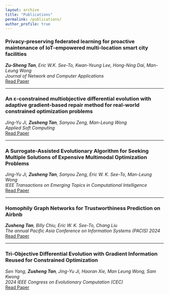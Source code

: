 ```yaml
---
layout: archive
title: "Publications"
permalink: /publications/
author_profile: true
---
```


### Privacy-preserving federated learning for proactive maintenance of IoT-empowered multi-location smart city facilities
***Zu-Sheng Tan**, Eric W.K. See-To, Kwan-Yeung Lee, Hong-Ning Dai, Man-Leung Wong*  
*Journal of Network and Computer Applications*  
[Read Paper](https://www.sciencedirect.com/science/article/abs/pii/S1084804524001735?via%3Dihub)

---
### An ɛ-constrained multiobjective differential evolution with adaptive gradient-based repair method for real-world constrained optimization problems
*Jing-Yu Ji, **Zusheng Tan**, Sanyou Zeng, Man-Leung Wong*  
*Applied Soft Computing*  
[Read Paper](https://www.sciencedirect.com/science/article/abs/pii/S1568494623012206)

---

### A Surrogate-Assisted Evolutionary Algorithm for Seeking Multiple Solutions of Expensive Multimodal Optimization Problems
*Jing-Yu Ji, **Zusheng Tan**, Sanyou Zeng, Eric W. K. See-To, Man-Leung Wong*  
*IEEE Transactions on Emerging Topics in Computational Intelligence*  
[Read Paper](https://ieeexplore.ieee.org/abstract/document/10218982)

---

### Homophily Graph Networks for Trustworthiness Prediction on Airbnb
***Zusheng Tan**, Billy Chiu, Eric W. K. See-To, Chang Liu*  
*The annual Pacific Asia Conference on Information Systems (PACIS) 2024*  
[Read Paper](https://aisel.aisnet.org/pacis2024/track16_shareecon/track16_shareecon/4/)

---

### Tri-Objective Differential Evolution with Gradient Information Reused for Constrained Optimization
*Sen Yang, **Zusheng Tan**, Jing-Yu Ji, Haoran Xie, Man Leung Wong, Sam Kwong*  
*2024 IEEE Congress on Evolutionary Computation (CEC)*  
[Read Paper](https://ieeexplore.ieee.org/abstract/document/10611991)

